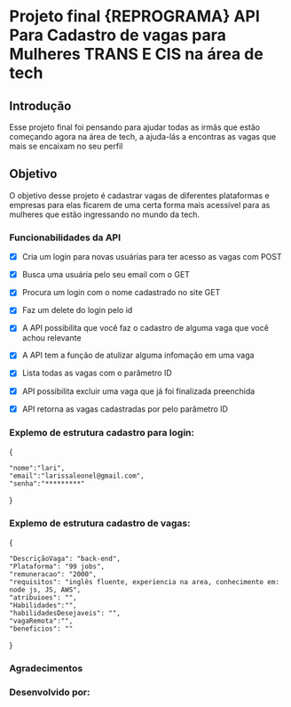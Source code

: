 #  Projeto final {REPROGRAMA} API Para Cadastro de vagas para Mulheres TRANS E CIS na área de tech

## Introdução
Esse projeto final  foi pensando para ajudar todas as irmãs que estão começando agora na área de tech, a ajuda-lás a encontras as vagas que mais se encaixam no seu perfil 
## Objetivo
O objetivo desse projeto é cadastrar vagas de diferentes plataformas e empresas para elas ficarem de uma certa forma mais acessível para as mulheres que estão ingressando no mundo da tech.

<table>






### Funcionabilidades da API
-[X] Cria um login para novas usuárias para ter acesso as vagas com POST

-[x] Busca uma usuária pelo seu email com o GET

-[x] Procura um login com o nome cadastrado no site GET

-[X] Faz um delete do login pelo id

-[x] A API possibilita que você faz o cadastro de alguma vaga que você achou relevante

-[x] A API tem a função de atulizar alguma infomação em uma vaga 

-[X] Lista todas as vagas com o parâmetro ID

-[x] API possibilita excluir uma vaga que já foi finalizada preenchida

-[x] API retorna as vagas cadastradas por pelo parâmetro ID

### Explemo de estrutura cadastro para login:
{
    
    "nome":"lari",
    "email":"larissaleonel@gmail.com",
    "senha":"*********"
}
### Explemo de estrutura cadastro de vagas:
{
    
    "DescriçãoVaga": "back-end",
    "Plataforma": "99 jobs", 
    "remuneracao": "2000",
    "requisitos": "inglês fluente, experiencia na area, conhecimento em: node js, JS, AWS",
    "atribuioes": "",
    "Habilidades":"",
    "habilidadesDesejaveis": "",
    "vagaRemota":"", 
    "beneficios": ""

}

### Agradecimentos





### Desenvolvido por:

